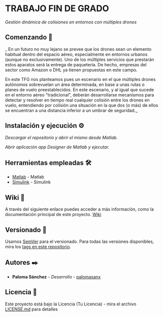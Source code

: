 # TRABAJO FIN DE GRADO

_Gestión dinámica de colisiones en entornos con múltiples drones_

## Comenzando 🚀

_ En un futuro no muy lejano se prevee que los drones sean un elemento habitual dentro del espacio aéreo,
especialmente en entornos urbanos (aunque no exclusivamente). Uno de los múltiples servicios que
prestarán estos aparatos será la entrega de paquetería. De hecho, empresas del sector como Amazon o
DHL ya tienen propuestas en este campo.

En este TFG nos planteamos pues un escenario en el que múltiples drones autónomos sobrevuelan un área
determinada, en base a unas rutas o planes de vuelo preestablecidos. En este escenario, y al igual que
sucede en el entorno aéreo "tradicional", deberán desarrollarse mecanismos para detectar y resolver en
tiempo real cualquier colisión entre los drones en vuelo, entendiendo por colisión una situación en la que
dos (o más) de ellos se encuentran a una distancia inferior a un umbrar de seguridad._

## Instalación y ejecución ⚙️

_Descargar el repositorio y abrir el mismo desde Matlab._

_Abrir aplicación app Designer de Matlab y ejecutar._

## Herramientas empleadas 🛠️

* [Matlab](https://es.mathworks.com/) - Matlab
* [Simulink](https://es.mathworks.com/products/simulink.html) - Simulink

## Wiki 📖

A través del siguiente enlace puedes acceder a más información, como la documentación principal de este proyecto. [Wiki](https://github.com/PalomaSanx/UAVsimulation_TFG/tree/master/wiki)

## Versionado 📌

Usamos [SemVer](http://semver.org/) para el versionado. Para todas las versiones disponibles, mira los [tags en este repositorio](https://github.com/PalomaSanx/UAVsimulation_TFG.git/tags).

## Autores ✒️

* **Paloma Sánchez** - *Desarrollo* - [palomasanx](https://github.com/PalomaSanx)

## Licencia 📄

Este proyecto está bajo la Licencia (Tu Licencia) - mira el archivo [LICENSE.md](LICENSE.md) para detalles


